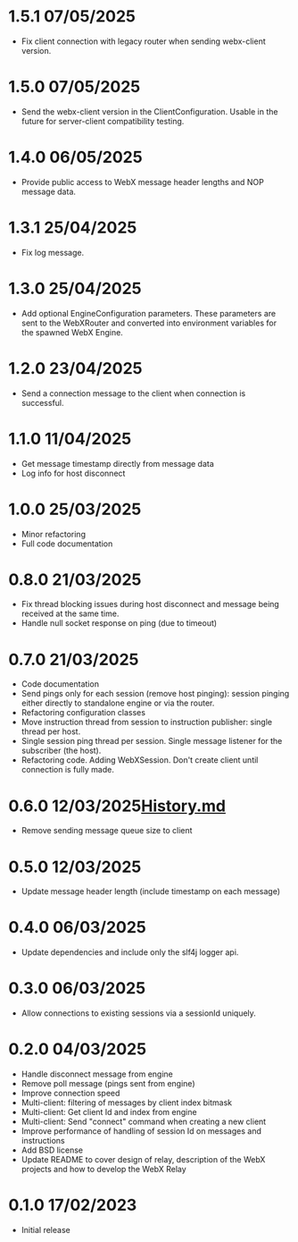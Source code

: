 1.5.1 07/05/2025
================
 * Fix client connection with legacy router when sending webx-client version.

1.5.0 07/05/2025
================
 * Send the webx-client version in the ClientConfiguration. Usable in the future for server-client compatibility testing.

1.4.0 06/05/2025
================
 * Provide public access to WebX message header lengths and NOP message data.

1.3.1 25/04/2025
================
 * Fix log message.

1.3.0 25/04/2025
================
 * Add optional EngineConfiguration parameters. These parameters are sent to the WebXRouter and converted into environment variables for the spawned WebX Engine.

1.2.0 23/04/2025
================
 * Send a connection message to the client when connection is successful.

1.1.0 11/04/2025
================
 * Get message timestamp directly from message data
 * Log info for host disconnect

1.0.0 25/03/2025
================
 * Minor refactoring
 * Full code documentation

0.8.0 21/03/2025
================
 * Fix thread blocking issues during host disconnect and message being received at the same time.
 * Handle null socket response on ping (due to timeout)

0.7.0 21/03/2025
================
 * Code documentation
 * Send pings only for each session (remove host pinging): session pinging either directly to standalone engine or via the router.
 * Refactoring configuration classes
 * Move instruction thread from session to instruction publisher: single thread per host.
 * Single session ping thread per session. Single message listener for the subscriber (the host).
 * Refactoring code. Adding WebXSession. Don't create client until connection is fully made. 

0.6.0 12/03/2025[History.md](History.md)
================
 * Remove sending message queue size to client

0.5.0 12/03/2025
================
 * Update message header length (include timestamp on each message)

0.4.0 06/03/2025
================
 * Update dependencies and include only the slf4j logger api.

0.3.0 06/03/2025
================
 * Allow connections to existing sessions via a sessionId uniquely.

0.2.0 04/03/2025
================
 * Handle disconnect message from engine
 * Remove poll message (pings sent from engine)
 * Improve connection speed
 * Multi-client: filtering of messages by client index bitmask
 * Multi-client: Get client Id and index from engine
 * Multi-client: Send "connect" command when creating a new client
 * Improve performance of handling of session Id on messages and instructions
 * Add BSD license
 * Update README to cover design of relay, description of the WebX projects and how to develop the WebX Relay

0.1.0 17/02/2023
================
 * Initial release
